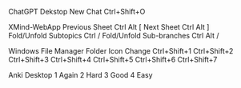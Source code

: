 ChatGPT Dekstop
	New Chat
		Ctrl+Shift+O 

XMind-WebApp
	Previous Sheet Ctrl 
		Alt [
	Next Sheet 
		Ctrl Alt ]		
	Fold/Unfold Subtopics 
		Ctrl /
	Fold/Unfold Sub-branches 
		Ctrl Alt /
		
Windows File Manager
	Folder Icon Change 
		Ctrl+Shift+1
		Ctrl+Shift+2
		Ctrl+Shift+3
		Ctrl+Shift+4
		Ctrl+Shift+5
		Ctrl+Shift+6
		Ctrl+Shift+7
		
Anki Desktop
	1 Again
	2 Hard
	3 Good
	4 Easy
		
	
	